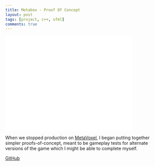 ```yaml
---
title: Metabox - Proof Of Concept
layout: post
tags: [project, c++, sfml]
comments: true
---
```


<iframe width="400" height="300" src="//www.youtube.com/embed/ti-lWhKerhI" frameborder="0" allowfullscreen></iframe>

When we stopped production on [MetaVoxel](http://metavoxelgame.com/), I began putting together simpler proofs-of-concept, meant to be gameplay tests for alternate versions of the game which I might be able to complete myself.

[GitHub](https://github.com/stett/metabox-poc)
